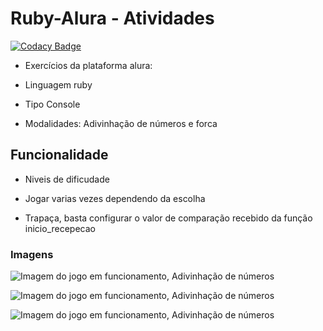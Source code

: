 # Ruby-Alura - Atividades 

[![Codacy Badge](https://api.codacy.com/project/badge/Grade/9e4c5b6f6f514c0e96702671dc9f69ab)](https://www.codacy.com/app/AlbericoD/Ruby-Alura-Exerc-cios-modulo-1?utm_source=github.com&utm_medium=referral&utm_content=AlbericoD/Ruby-Alura-Exerc-cios-modulo-1&utm_campaign=badger)

* Exercícios da plataforma alura:

* Linguagem ruby 

* Tipo Console

* Modalidades: Adivinhação de números e forca


## Funcionalidade 

* Niveis de dificudade

* Jogar varias vezes dependendo da escolha

* Trapaça, basta configurar o valor de comparação recebido da função inicio_recepecao

### Imagens


![Imagem do jogo em funcionamento, Adivinhação de números](http://i.imgur.com/wklcLlh.png)

![Imagem do jogo em funcionamento, Adivinhação de números](http://i.imgur.com/2Bc47j6.png)

![Imagem do jogo em funcionamento, Adivinhação de números](http://i.imgur.com/5rnLzQw.png)
